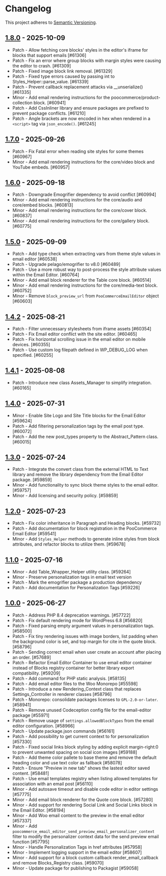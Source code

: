# Changelog 

This project adheres to [Semantic Versioning](https://semver.org/spec/v2.0.0.html).

## [1.8.0](https://github.com/poocommerce/email-editor/releases/tag/1.8.0) - 2025-10-09 

-   Patch - Allow fetching core blocks' styles in the editor's iframe for blocks that support emails [#61306]
-   Patch - Fix an error where group blocks with margin styles were causing the editor to crash. [#61309]
-   Patch - Fixed image block link removal. [#61329]
-   Patch - Fixed type errors caused by passing int to Styles_Helper::parse_value. [#61339]
-   Patch - Prevent callback replacement attacks via __unserialize() [#61335]
-   Minor - Add email rendering instructions for the poocommerce/product-collection block. [#60941]
-   Patch - Add CssInliner library and ensure packages are prefixed to prevent package conflicts. [#61210]
-   Patch - Angle brackets are now encoded in hex when rendered in a `<script>` tag via `json_encode()`. [#61245]

## [1.7.0](https://github.com/poocommerce/email-editor/releases/tag/1.7.0) - 2025-09-26 

-   Patch - Fix Fatal error when reading site styles for some themes [#60967]
-   Minor - Add email rendering instructions for the core/video block and YouTube embeds. [#60957]

## [1.6.0](https://github.com/poocommerce/email-editor/releases/tag/1.6.0) - 2025-09-18 

-   Patch - Downgrade Emogrifier dependency to avoid conflict [#60994]
-   Minor - Add email rendering instructions for the core/audio and core/embed blocks. [#60813]
-   Minor - Add email rendering instructions for the core/cover block. [#60837]
-   Minor - Add email rendering instructions for the core/gallery block. [#60775]

## [1.5.0](https://github.com/poocommerce/email-editor/releases/tag/1.5.0) - 2025-09-09 

-   Patch - Add type check when extracting vars from theme style values in email editor [#60538]
-   Patch - Upgrade pelago/emogrifier to v8.0 [#60489]
-   Patch - Use a more robust way to post-process the style attribute values within the Email Editor. [#60764]
-   Minor - Add email block renderer for the Table core block. [#60514]
-   Minor - Add email rendering instructions for the core/media-text block. [#60752]
-   Minor - Remove `block_preview_url` from `PooCommerceEmailEditor` object [#60603]

## [1.4.2](https://github.com/poocommerce/email-editor/releases/tag/1.4.2) - 2025-08-21 

-   Patch - Filter unnecessary stylesheets from iframe assets [#60354]
-   Patch - Fix Email editor conflict with the site editor. [#60465]
-   Patch - Fix horizontal scrolling issue in the email editor on mobile devices. [#60355]
-   Patch - Use custom log filepath defined in WP_DEBUG_LOG when specified. [#60255]

## [1.4.1](https://github.com/poocommerce/email-editor/releases/tag/1.4.1) - 2025-08-08 

-   Patch - Introduce new class Assets_Manager to simplify integration. [#60165]

## [1.4.0](https://github.com/poocommerce/email-editor/releases/tag/1.4.0) - 2025-07-31 

-   Minor - Enable Site Logo and Site Title blocks for the Email Editor [#59624]
-   Patch - Add filtering personalization tags by the email post type. [#60072]
-   Patch - Add the new post_types property to the Abstract_Pattern class. [#60015]

## [1.3.0](https://github.com/poocommerce/email-editor/releases/tag/1.3.0) - 2025-07-24 

-   Patch - Integrate the convert class from the external HTML to Text library and remove the library dependency from the Email Editor package. [#59859]
-   Minor - Add functionality to sync block theme styles to the email editor. [#59757]
-   Minor - Add licensing and security policy. [#59859]

## [1.2.0](https://github.com/poocommerce/email-editor/releases/tag/1.2.0) - 2025-07-23 

-   Patch - Fix color inheritance in Paragraph and Heading blocks. [#59732]
-   Patch - Add documentation for block registration in the PooCommerce Email Editor [#59541]
-   Minor - Add `Styles_Helper` methods to generate inline styles from block attributes, and refactor blocks to utilize them. [#59678]

## [1.1.0](https://github.com/poocommerce/email-editor/releases/tag/1.1.0) - 2025-07-16 

-   Minor - Add Table_Wrapper_Helper utility class. [#59264]
-   Minor - Preserve personalization tags in email text version
-   Patch - Mark the emogrifier package a production dependency
-   Patch - Add documentation for Personalization Tags [#59226]

## [1.0.0](https://github.com/poocommerce/email-editor/releases/tag/1.0.0) - 2025-06-27 

-   Patch - Address PHP 8.4 deprecation warnings. [#57722]
-   Patch - Fix default rendering mode for WordPress 6.8 [#56820]
-   Patch - Fixed parsing empty argument values in personalization tags. [#58500]
-   Patch - Fix tiny rendering issues with image borders, list padding when the background color is set, and top margin for cite in the quote block. [#58796]
-   Patch - Sending correct email when user create an account after placing an order. [#57689]
-   Patch - Refactor Email Editor Container to use email editor container instead of Blocks registry container for better library export compatibility. [#59209]
-   Patch - Add command for PHP static analysis. [#58135]
-   Patch - Add email editor files to the Woo Monorepo [#55598]
-   Patch - Introduce a new Rendering_Context class that replaces Settings_Controller in renderer classes [#58796]
-   Patch - Monorepo: consolidate packages licenses to `GPL-2.0-or-later`. [#58941]
-   Patch - Remove unused Codeception config file for the email-editor package [#55971]
-   Patch - Remove usage of `settings.allowedBlockTypes` from the email editor configuration. [#58966]
-   Patch - Update package.json commands [#56161]
-   Patch - Add possibility to get current context to for personalization [#57330]
-   Patch - Fixed social links block styling by adding explicit margin-right:0 to prevent unwanted spacing on social icon images [#59188]
-   Patch - Add theme color pallete to base theme and remove the default heading color and use text color as fallback [#58078]
-   Patch - Ensure "Preview in new tab" shows the lastest editor saved content. [#58481]
-   Patch - Use email templates registry when listing allowed templates for association with an email post [#56110]
-   Minor - Add autosave timeout and disable code editor in editor settings [#57775]
-   Minor - Add email block renderer for the Quote core block. [#57280]
-   Minor - Add support for rendering Social Link and Social Links block in the Email Editor. [#58194]
-   Minor - Add Woo email content to the preview in the email editor [#57337]
-   Minor - Add `poocommerce_email_editor_send_preview_email_personalizer_context` filter to modify the personalizer context data for the send preview email function [#57795]
-   Minor - Handle Personalization Tags in href attributes [#57958]
-   Minor - Implement logging support in the email editor [#58607]
-   Minor - Add support for a block custom callback render_email_callback and remove Blocks_Registry class. [#59070]
-   Minor - Update package for publishing to Packagist [#59058]
